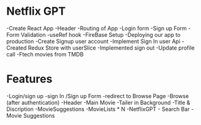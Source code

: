 # Netflix GPT
-Create React App
-Header
-Routing of App
-Login form
-Sign up Form
-Form Validation
-useRef hook
-FireBase Setup
-Deploying our app to production
-Create Signup user account
-Implement Sign In user Api
-Created Redux Store with userSlice
-Implemented sign out
-Update profile call
-Ftech movies from TMDB


# Features
-Login/sign up
   -sign In /Sign up Form
   -redirect to Browse Page
-Browse (after authentication)
    -Header
    -Main Movie
         -Tailer in Background
         -Title & Discription
         -MovieSuggestions
             -MovieLists * N
-NetflixGPT
    - Search Bar
    - Movie Suggestions